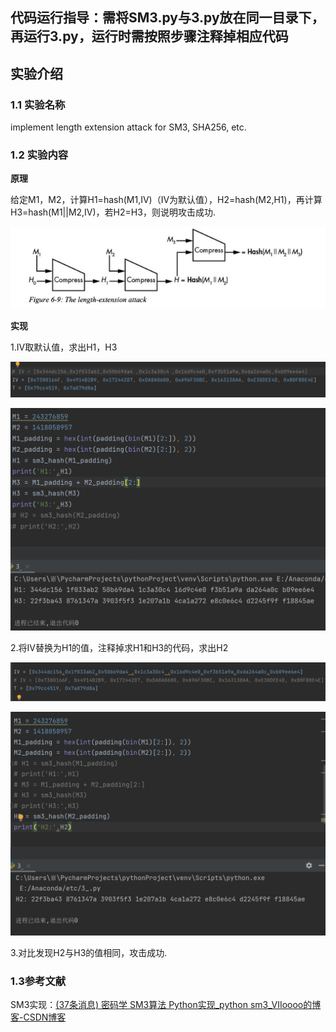 ## 代码运行指导：需将SM3.py与3.py放在同一目录下，再运行3.py，运行时需按照步骤注释掉相应代码

## 实验介绍

### 1.1 实验名称
 implement length extension attack for SM3, SHA256, etc.
### 1.2 实验内容

**原理**

给定M1，M2，计算H1=hash(M1,IV)（IV为默认值），H2=hash(M2,H1)，再计算H3=hash(M1||M2,IV)，若H2=H3，则说明攻击成功.

![1.png](diDwTZIl.png)

**实现**

1.IV取默认值，求出H1，H3

![2.png](TgrniHok.png)

![3.png](b1Npc559.png)

2.将IV替换为H1的值，注释掉求H1和H3的代码，求出H2

![4.png](7etzzzXS.png)

![5.png](CsWdlZW1.png)



3.对比发现H2与H3的值相同，攻击成功.



### 1.3参考文献
SM3实现：[(37条消息) 密码学 SM3算法 Python实现_python sm3_VIIoooo的博客-CSDN博客](https://blog.csdn.net/weixin_45688634/article/details/123292997)

